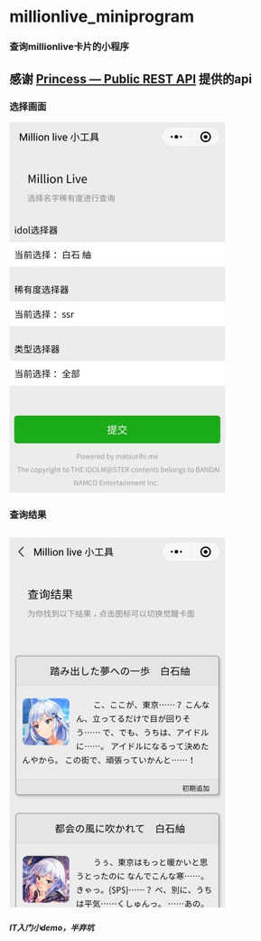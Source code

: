 # millionlive_miniprogram
### 查询millionlive卡片的小程序
## 感谢 [Princess — Public REST API](https://api.matsurihi.me/docs/) 提供的api
### 选择画面
![选择画面](./screenshots/选择画面.jpg "查询")
### 查询结果
![查询结果](./screenshots/查询结果.jpg "结果")
-------------
##### IT入门小demo，半弃坑
